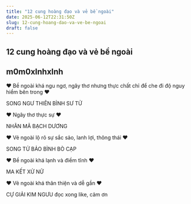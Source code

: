 ```yaml
---
title: "12 cung hoàng đạo và vẻ bề ngoài"
date: 2025-06-12T22:31:50Z
slug: 12-cung-hoang-dao-va-ve-be-ngoai
draft: false
---
```


## 12 cung hoàng đạo và vẻ bề ngoài

## m0m0xInhxInh

♥ Bề ngoài khá ngu ngơ, ngây thơ nhưng thực chất chỉ để che đi độ nguy hiểm bên trong ♥ 

SONG NGƯ
THIÊN BÌNH
SƯ TỬ

♥ Ngây thơ thực sự ♥

NHÂN MÃ
BẠCH DƯƠNG

♥ Vẻ ngoài lộ rõ sự sắc sảo, lanh lợi, thông thái ♥

SONG TỬ
BẢO BÌNH
BÒ CẠP

♥ Bề ngoài khá lạnh và điềm tĩnh ♥

MA KẾT
XỬ NỮ

♥ Vẻ ngoài khá thân thiện và dễ gần ♥

CỰ GIẢI
KIM NGƯU
đọc xong like, cảm ơn